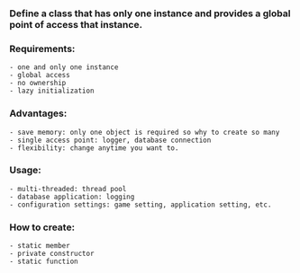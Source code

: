 ### Define a class that has only one instance and provides a global point of access that instance.

### Requirements:
    - one and only one instance
    - global access
    - no ownership
    - lazy initialization

### Advantages:
    - save memory: only one object is required so why to create so many
    - single access point: logger, database connection
    - flexibility: change anytime you want to.

### Usage:
    - multi-threaded: thread pool
    - database application: logging
    - configuration settings: game setting, application setting, etc.

### How to create:
    - static member
    - private constructor
    - static function
